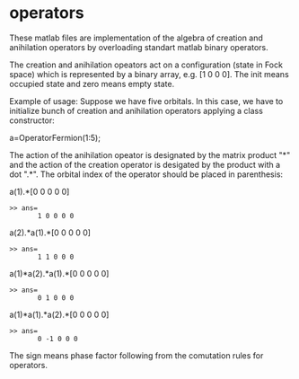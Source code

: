 operators
=========

These matlab files are implementation of the algebra of creation and anihilation operators
by overloading standart matlab binary operators.

The creation and anihilation opeators act on a configuration (state in Fock space)
which is represented by a binary array, e.g. [1 0 0 0]. The init means occupied state and
zero means empty state.

Example of usage:
Suppose we have five orbitals. In this case, we have to initialize bunch of creation and anihilation 
operators applying a class constructor:

a=OperatorFermion(1:5);

The action of the anihilation opeator is designated by the matrix product "\*" and
the action of the creation operator is desigated by the product with a dot ".\*".
The orbital index of the operator should be placed in parenthesis:

a(1).*[0 0 0 0 0]

    >> ans=
           1 0 0 0 0

a(2).\*a(1).\*[0 0 0 0 0]

    >> ans=
           1 1 0 0 0
       
a(1)\*a(2).\*a(1).*[0 0 0 0 0]

    >> ans=
           0 1 0 0 0       
       
a(1)\*a(1).\*a(2).*[0 0 0 0 0]

    >> ans=
           0 -1 0 0 0            
       
The sign means phase factor following from the comutation rules for operators.
